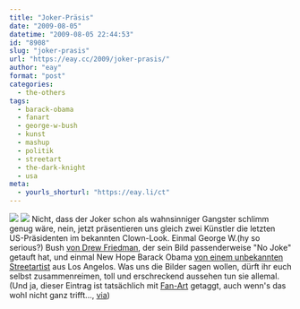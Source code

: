 ```yaml
---
title: "Joker-Präsis"
date: "2009-08-05"
datetime: "2009-08-05 22:44:53"
id: "8908"
slug: "joker-prasis"
url: "https://eay.cc/2009/joker-prasis/"
author: "eay"
format: "post"
categories:
  - the-others
tags:
  - barack-obama
  - fanart
  - george-w-bush
  - kunst
  - mashup
  - politik
  - streetart
  - the-dark-knight
  - usa
meta:
  - yourls_shorturl: "https://eay.li/ct"
---
```


![](https://eay.cc/uploads/2009/joker_bush.jpg) ![](https://eay.cc/uploads/2009/joker_obama.jpg) Nicht, dass der Joker schon als wahnsinniger Gangster schlimm genug wäre, nein, jetzt präsentieren uns gleich zwei Künstler die letzten US-Präsidenten im bekannten Clown-Look. Einmal George W.(hy so serious?) Bush [von Drew Friedman](http://www.vanityfair.com/online/politics/2008/07/bush-as-joker.html), der sein Bild passenderweise "No Joke" getauft hat, und einmal New Hope Barack Obama [von einem unbekannten Streetartist](http://blogs.laweekly.com/ladaily/politics/new-anti-obama-joker-poster/) aus Los Angelos. Was uns die Bilder sagen wollen, dürft ihr euch selbst zusammenreimen, toll und erschreckend aussehen tun sie allemal. (Und ja, dieser Eintrag ist tatsächlich mit [Fan-Art](//eay.cc/tag/fanart/) getaggt, auch wenn's das wohl nicht ganz trifft..., [via](http://www.nerdcore.de/wp/2009/08/05/drew-friedman-malt-bush-als-joker/))
